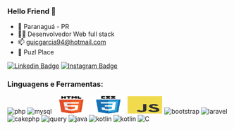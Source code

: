 ### Hello Friend 👋

<!--
**guicgarcia/guicgarcia** is a ✨ _special_ ✨ repository because its `README.md` (this file) appears on your GitHub profile.

Here are some ideas to get you started:
-->

- 📍 Paranaguá - PR
- 👨‍💻 Desenvolvedor Web full stack
- 📫 guicgarcia94@hotmail.com
- :office: Puzl Place

[![Linkedin Badge](https://img.shields.io/badge/-LinkedIn-blue?style=flat-square&logo=Linkedin&logoColor=white&link=https://www.linkedin.com/in/guilherme-chaves-garcia/)](https://www.linkedin.com/in/guilherme-chaves-garcia/)
[![Instagram Badge](https://img.shields.io/badge/-Instagram-violet?style=flat-square&logo=Instagram&logoColor=white&link=https://www.instagram.com/guicgarcia94/)](https://www.instagram.com/guicgarcia94/)

<h3 align="left">Linguagens e Ferramentas:</h3>
<p>
<img src="https://www.vectorlogo.zone/logos/php/php-ar21.svg" alt="php" width="80" height="40">
<img src="https://www.vectorlogo.zone/logos/mysql/mysql-ar21.svg" alt="mysql" width="80" height="40">
<img src="https://raw.githubusercontent.com/devicons/devicon/master/icons/html5/html5-original-wordmark.svg" alt="html" width="80" height="40">
<img src="https://raw.githubusercontent.com/devicons/devicon/master/icons/css3/css3-original-wordmark.svg" alt="css" width="80" height="40">
<img src="https://raw.githubusercontent.com/devicons/devicon/master/icons/javascript/javascript-original.svg" alt="javascript" width="80" height="40">
<img src="https://www.vectorlogo.zone/logos/getbootstrap/getbootstrap-ar21.svg" alt="bootstrap" width="80" height="40">
<img src="https://www.vectorlogo.zone/logos/laravel/laravel-ar21.svg" alt="laravel" width="80" height="40">
<img src="https://upload.wikimedia.org/wikipedia/en/9/9a/Cake-logo.png" alt="cakephp" width="80" height="40">
<img src="https://www.vectorlogo.zone/logos/jquery/jquery-ar21.svg" alt="jquery" width="80" height="40">
<img src="https://www.palpitedigital.com/y/4513/java-e1561385686305.jpeg" alt="java" width="80" height="40">
<img src="https://brandslogos.com/wp-content/uploads/thumbs/kotlin-logo-vector.svg" alt="kotlin" width="80" height="40">
<img src="https://logospng.org/wp-content/uploads/vue-js.png" alt="kotlin" width="80" height="40">
  <img src="https://img2.gratispng.com/20171217/033/letter-c-png-5a36954d474e54.1991877715135266052921.jpg" alt="C" width="40" height="40">
</p>
